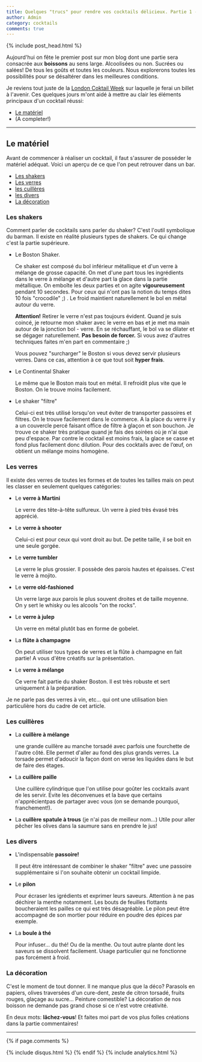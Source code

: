 ```yaml
---
title: Quelques "trucs" pour rendre vos cocktails délicieux. Partie 1 - Le matériel
author: Admin
category: cocktails
comments: true
---
```


{% include post_head.html %}

Aujourd'hui on fête le premier post sur mon blog dont une partie sera consacrée aux **boissons** au sens large. Alcoolisées ou non. Sucrées ou salées! De tous les goûts et toutes les couleurs. Nous explorerons toutes les possibilités pour se désaltérer dans les meilleures conditions.

Je reviens tout juste de la [London Coktail Week](https://drinkup.london/cocktailweek/) sur laquelle je ferai un billet à l'avenir. Ces quelques jours m'ont aidé à mettre au clair les éléments principaux d'un cocktail réussi:

- [Le matériel](#le-materiel)
- (A completer!)

---

## Le matériel <a id="le-materiel"></a>
Avant de commencer à réaliser un cocktail, il faut s'assurer de posséder le matériel adéquat. Voici un aperçu de ce que l'on peut retrouver dans un bar.

- [Les shakers](#les-shakers)
- [Les verres](#les-verres)
- [les cuillères](#les-cuilleres)
- [les divers](#divers)
- [La décoration](#la-decoration)

### Les shakers <a id="les-shakers"></a>
Comment parler de cocktails sans parler du shaker? C'est l'outil symbolique du barman. Il existe en réalité plusieurs types de shakers. Ce qui change c'est la partie supérieure.

- Le Boston Shaker.

  Ce shaker est composé du bol inférieur métallique et d'un verre à mélange de grosse capacité. On met d'une part tous les ingrédients dans le verre à mélange et d'autre part la glace dans la partie métallique. On emboîte les deux parties et on agite **vigoureusement** pendant 10 secondes. Pour ceux qui n'ont pas la notion du temps dites 10 fois "crocodile" ;) . Le froid maintient naturellement le bol en métal autour du verre.
  
  **Attention!** Retirer le verre n'est pas toujours évident. Quand je suis coincé, je retourne mon shaker avec le verre en bas et je met ma main autour de la jonction bol - verre. En se réchauffant, le bol va se dilater et se dégager naturellement. **Pas besoin de forcer.** Si vous avez d'autres techniques faites m'en part en commentaire ;)
  
  Vous pouvez "surcharger" le Boston si vous devez servir plusieurs verres. Dans ce cas, attention à ce que tout soit **hyper frais**.
   
- Le Continental Shaker

  Le même que le Boston mais tout en métal. Il refroidit plus vite que le Boston. On le trouve moins facilement.
  
- Le shaker "filtre"

  Celui-ci est très utilisé lorsqu'on veut éviter de transporter passoires et filtres. On le trouve facilement dans le commerce. A la place du verre il y a un couvercle percé faisant office de filtre à glaçon et son bouchon.
  Je trouve ce shaker très pratique quand je fais des soirées où je n'ai que peu d'espace. Par contre le cocktail est moins frais, la glace se casse et fond plus facilement donc dilution. Pour des cocktails avec de l’œuf, on obtient un mélange moins homogène.

### Les verres <a id="les-verres"></a>
Il existe des verres de toutes les formes et de toutes les tailles mais on peut les classer en seulement quelques catégories:

- Le **verre à Martini**
  
  Le verre des tête-à-tête sulfureux. Un verre à pied très évasé très apprécié. 

- Le **verre à shooter**

  Celui-ci est pour ceux qui vont droit au but. De petite taille, il se boit en une seule gorgée.

- Le **verre tumbler**

  Le verre le plus grossier. Il possède des parois hautes et épaisses. C'est le verre à mojito.

- Le **verre old-fashioned**

  Un verre large aux parois le plus souvent droites et de taille moyenne. On y sert le whisky ou les alcools "on the rocks".

- Le **verre à julep**
  
  Un verre en métal plutôt bas en forme de gobelet.

- La **flûte à champagne**

  On peut utiliser tous types de verres et la flûte à champagne en fait partie! A vous d'être créatifs sur la présentation.

- Le **verre à mélange**

  Ce verre fait partie du shaker Boston. Il est très robuste et sert uniquement à la préparation.

Je ne parle pas des verres à vin, etc... qui ont une utilisation bien particulière hors du cadre de cet article.

### Les cuillères <a id="les-cuilleres"></a>
- La **cuillère à mélange**

  une grande cuillère au manche torsadé avec parfois une fourchette de l'autre côté. Elle permet d'aller au fond des plus grands verres. La torsade permet d'adoucir la façon dont on verse les liquides dans le but de faire des étages.
  
- La **cuillère paille**

  Une cuillère cylindrique que l'on utilise pour goûter les cocktails avant de les servir. Evite les déconvenues et la bave que certains n'apprécientpas de partager avec vous (on se demande pourquoi, franchement!).
  
- La **cuillère spatule à trous** (je n'ai pas de meilleur nom...)
  Utile pour aller pêcher les olives dans la saumure sans en prendre le jus!

### Les divers <a id="les-divers"></a>

- L'indispensable **passoire!**
  
  Il peut être intéressant de combiner le shaker "filtre" avec une passoire supplémentaire si l'on souhaite obtenir un cocktail limpide.
  
- Le **pilon**

  Pour écraser les igrédients et exprimer leurs saveurs. Attention à ne pas déchirer la menthe notamment. Les bouts de feuilles flottants boucheraient les pailles ce qui est très désagréable. Le pilon peut être accompagné de son mortier pour réduire en poudre des épices par exemple.

- La **boule à thé**
  
  Pour infuser... du thé! Ou de la menthe. Ou tout autre plante dont les saveurs se dissolvent facilement. Usage particulier qui ne fonctionne pas forcément à froid.

### La décoration <a id="la-decoration"></a>
C'est le moment de tout donner. Il ne manque plus que la déco? Parasols en papiers, olives traversées d'un cure-dent, zeste de citron torsadé, fruits rouges, glaçage au sucre... Peinture comestible? La décoration de nos boisson ne demande pas grand chose si ce n'est votre créativité.

En deux mots: **lâchez-vous**! Et faites moi part de vos plus folles créations dans la partie commentaires!

---


{% if page.comments %}
<a href="http://{{site.url}}{{page.url}}#disqus_thread"
   data-disqus-identifier="{{page.url}}"></a>
<div id="disqus_thread"></div>
{% include disqus.html %}
{% endif %}
{% include analytics.html %}

